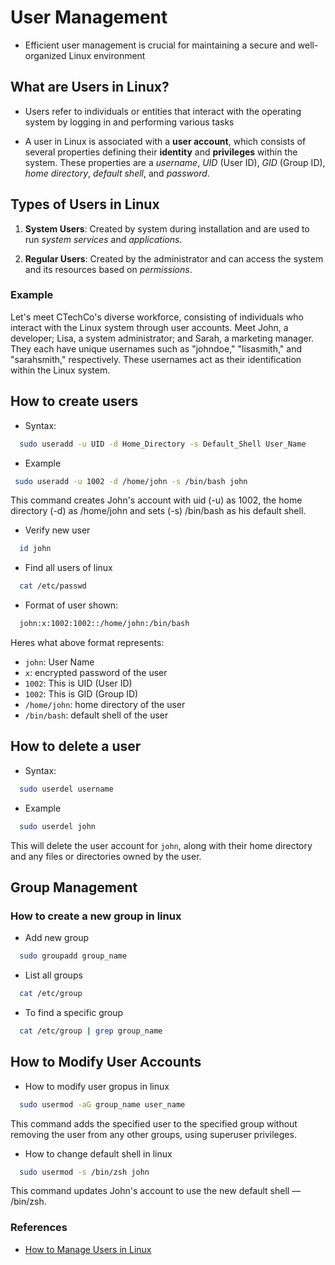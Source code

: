 # User Management

- Efficient user management is crucial for maintaining a secure and well-organized Linux environment

## What are Users in Linux?

- Users refer to individuals or entities that interact with the operating system by logging in and performing various tasks

- A user in Linux is associated with a **user account**, which consists of several properties defining their **identity** and **privileges** within the system. These properties are a _username_, _UID_ (User ID), _GID_ (Group ID), _home directory_, _default shell_, and _password_.

## Types of Users in Linux

1. **System Users**: Created by system during installation and are used to run _system services_ and _applications_.

2. **Regular Users**: Created by the administrator and can access the system and its resources based on _permissions_.

### Example

Let's meet CTechCo's diverse workforce, consisting of individuals who interact with the Linux system through user accounts. Meet John, a developer; Lisa, a system administrator; and Sarah, a marketing manager. They each have unique usernames such as "johndoe," "lisasmith," and "sarahsmith," respectively. These usernames act as their identification within the Linux system.

## How to create users

- Syntax:

```bash
  sudo useradd -u UID -d Home_Directory -s Default_Shell User_Name
```

- Example

```bash
 sudo useradd -u 1002 -d /home/john -s /bin/bash john
```

This command creates John's account with uid (-u) as 1002, the home directory (-d) as /home/john and sets (-s) /bin/bash as his default shell.

- Verify new user

```bash
  id john
```

- Find all users of linux

```bash
  cat /etc/passwd
```

- Format of user shown:

```bash
  john:x:1002:1002::/home/john:/bin/bash
```

Heres what above format represents:

- `john`: User Name
- `x`: encrypted password of the user
- `1002`: This is UID (User ID)
- `1002`: This is GID (Group ID)
- `/home/john`: home directory of the user
- `/bin/bash`: default shell of the user

## How to delete a user

- Syntax:

```bash
  sudo userdel username
```

- Example

```bash
  sudo userdel john
```

This will delete the user account for `john`, along with their home directory and any files or directories owned by the user.

## Group Management

### How to create a new group in linux

- Add new group

```bash
  sudo groupadd group_name
```

- List all groups

```bash
  cat /etc/group
```

- To find a specific group

```bash
  cat /etc/group | grep group_name
```

## How to Modify User Accounts

- How to modify user gropus in linux

```bash
  sudo usermod -aG group_name user_name
```

This command adds the specified user to the specified group without removing the user from any other groups, using superuser privileges.

- How to change default shell in linux

```bash
  sudo usermod -s /bin/zsh john
```

This command updates John's account to use the new default shell — /bin/zsh.

### References

- [How to Manage Users in Linux](https://www.freecodecamp.org/news/how-to-manage-users-in-linux/)
